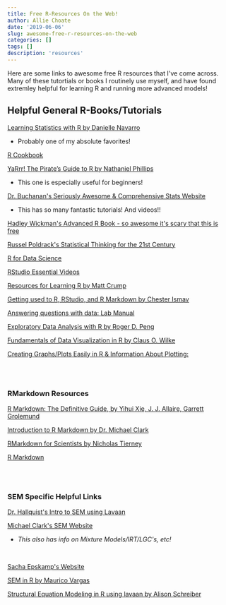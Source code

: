```yaml
---
title: Free R-Resources On the Web!
author: Allie Choate
date: '2019-06-06'
slug: awesome-free-r-resources-on-the-web
categories: []
tags: []
description: 'resources'
---
```



Here are some links to awesome free R resources that I've come across. Many of these tutortials or books I routinely use myself, and have found extremley helpful for learning R and running more advanced models!

<!--more-->


## Helpful General R-Books/Tutorials 

[Learning Statistics with R by Danielle Navarro](https://learningstatisticswithr.com/)

  * Probably one of my absolute favorites!


[R Cookbook](http://www.cookbook-r.com/)


[YaRrr! The Pirate’s Guide to R by Nathaniel Phillips](https://bookdown.org/ndphillips/YaRrr/)

  * This one is especially useful for beginners! 


[Dr. Buchanan's Seriously Awesome & Comprehensive Stats Website](http://statstools.com/)

  * This has so many fantastic tutorials! And videos!!


[Hadley Wickman's Advanced R Book - so awesome it's scary that this is free](https://adv-r.hadley.nz/)


[Russel Poldrack's Statistical Thinking for the 21st Century](http://statsthinking21.org/index.html)


[R for Data Science](https://r4ds.had.co.nz/introduction.html)


[RStudio Essential Videos](https://resources.rstudio.com/wistia-rstudio-essentials-2)


[Resources for Learning R by Matt Crump](https://crumplab.github.io/blogposts/LearningR/LearningR.html)


[Getting used to R, RStudio, and R Markdown by Chester Ismav](https://bookdown.org/chesterismay/rbasics/)


[Answering questions with data: Lab Manual](https://crumplab.github.io/statisticsLab/)


[Exploratory Data Analysis with R by Roger D. Peng](https://bookdown.org/rdpeng/exdata/)


[Fundamentals of Data Visualization in R by Claus O. Wilke](https://serialmentor.com/dataviz/)


[Creating Graphs/Plots Easily in R & Information About Plotting:](https://www.r-graph-gallery.com/)


<br><br>


### RMarkdown Resources

[R Markdown: The Definitive Guide, by Yihui Xie, J. J. Allaire, Garrett Grolemund](https://bookdown.org/yihui/rmarkdown/)


[Introduction to R Markdown by Dr. Michael Clark](https://m-clark.github.io/Introduction-to-Rmarkdown/)


[RMarkdown for Scientists by Nicholas Tierney](https://rmd4sci.njtierney.com/)


[R Markdown](https://r4ds.had.co.nz/r-markdown.html)




<br><br>


### SEM Specific Helpful Links

[Dr. Hallquist's Intro to SEM using Lavaan](https://psu-psychology.github.io/r-bootcamp-2018/talks/lavaan_tutorial.html#estimators)
<br>

[Michael Clark's SEM Website](https://m-clark.github.io/sem/)

  * _This also has info on Mixture Models/IRT/LGC's, etc!_
<br>

[Sacha Epskamp's Website](http://sachaepskamp.com/)


[SEM in R by Maurico Vargas](https://www.r-bloggers.com/structural-equation-modelling-in-r-part-1/)

[Structural Equation Modeling in R using lavaan by Alison Schreiber](https://quantdev.ssri.psu.edu/sites/qdev/files/lavaan_presentation.html)




